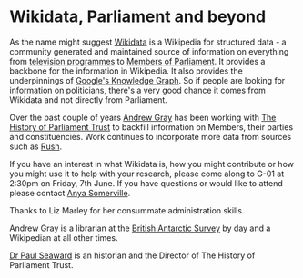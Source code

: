# Wikidata, Parliament and beyond

As the name might suggest [Wikidata](https://www.wikidata.org/wiki/Wikidata:Main_Page) is a Wikipedia for structured data - a community generated and maintained source of information on everything from [television programmes](https://www.wikidata.org/wiki/Q607514) to [Members of Parliament](https://www.wikidata.org/wiki/Q264766). It provides a backbone for the information in Wikipedia. It also provides the underpinnings of [Google's Knowledge Graph](https://en.wikipedia.org/wiki/Knowledge_Graph). So if people are looking for information on politicians, there's a very good chance it comes from Wikidata and not directly from Parliament.

Over the past couple of years [Andrew Gray](https://twitter.com/generalising) has been working with [The History of Parliament Trust](https://www.historyofparliamentonline.org/) to backfill information on Members, their parties and constituencies. Work continues to incorporate more data from sources such as [Rush](https://membersafter1832.historyofparliamentonline.org/).

If you have an interest in what Wikidata is, how you might contribute or how you might use it to help with your research, please come along to G-01 at 2:30pm on Friday, 7th June. If you have questions or would like to attend please contact [Anya Somerville](somervillea@parliament.uk).

Thanks to Liz Marley for her consummate administration skills.

Andrew Gray is a librarian at the [British Antarctic Survey](https://www.bas.ac.uk/) by day and a Wikipedian at all other times.

[Dr Paul Seaward](https://en.wikipedia.org/wiki/Paul_Seaward) is an historian and the Director of The History of Parliament Trust.